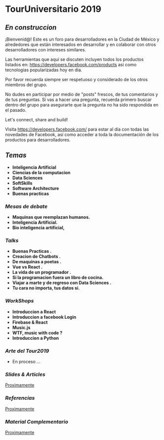 # TourUniversitario 2019


## *En construccion*

¡Bienvenid@! Este es un foro para desarrolladores en la Ciudad de México y alrededores que están interesados en desarrollar y en colaborar con otros desarrolladores con intereses similares. 

Las herramientas que aquí se discuten incluyen todos los productos listados en: https://developers.facebook.com/products asi como tecnologias popularizadas hoy en dia.

Por favor recuerda siempre ser respetuoso y considerado de los otros miembros del grupo.

No dudes en participar por medio de "posts" frescos, de tus comentarios y de tus preguntas. Si vas a hacer una pregunta, recuerda primero buscar dentro del grupo para asegurarte que la pregunta no ha sido respondida en el pasado. 

Let's connect, share and build!


Visita https://developers.facebook.com/ para estar al día con todas las novedades de Facebook, así como acceder a toda la documentación de los productos para desarrolladores. 

## *Temas*

* **Inteligencia Artificial**
* **Ciencias de la computacion**
* **Data Sciences**
* **SoftSkills**
* **Software Architecture**
* **Buenas practicas**


### *Mesas de debate*

* **Maquinas que reemplazan humanos.**
* **Inteligencia Artificial.**
* **Bio inteligencia artificial,**

### *Talks*

* **Buenas Practicas .**
* **Creacion de Chatbots .**
* **De maquinas a poetas .**
* **Vue vs React .**
* **La vida de un programador .**
* **Si la programacion fuera un libro de cocina.**
* **Viajar a marte y de regreso con Data Sciences .**
* **Tu cara no importa, tus datos si.** 

### *WorkShops*

* **Introduccion a React**
* **Introduccion a facebook Login**
* **Firebase & React**
* **Music.js**
* **WTF, music with code ?**
* **Introduccion a Python**

### *Arte del Tour2019*
* En proceso ...
### *Slides & Articles*
[Proximamente](http://null.com)
### *Referencias*
[Proximamente](http://null.com)
### *Material Complementario*
[Proximamente](http://null.com)

